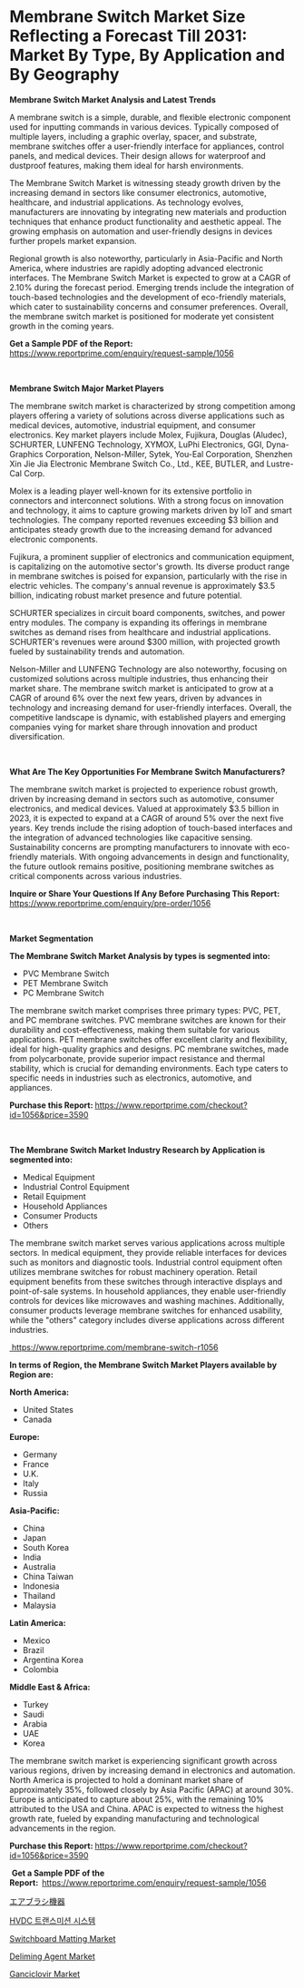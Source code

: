 <p><h1>Membrane Switch Market Size Reflecting a Forecast Till 2031: Market By Type, By Application and By Geography</h1></p><p><strong>Membrane Switch Market Analysis and Latest Trends</strong></p>
<p><p>A membrane switch is a simple, durable, and flexible electronic component used for inputting commands in various devices. Typically composed of multiple layers, including a graphic overlay, spacer, and substrate, membrane switches offer a user-friendly interface for appliances, control panels, and medical devices. Their design allows for waterproof and dustproof features, making them ideal for harsh environments.</p><p>The Membrane Switch Market is witnessing steady growth driven by the increasing demand in sectors like consumer electronics, automotive, healthcare, and industrial applications. As technology evolves, manufacturers are innovating by integrating new materials and production techniques that enhance product functionality and aesthetic appeal. The growing emphasis on automation and user-friendly designs in devices further propels market expansion.</p><p>Regional growth is also noteworthy, particularly in Asia-Pacific and North America, where industries are rapidly adopting advanced electronic interfaces. The Membrane Switch Market is expected to grow at a CAGR of 2.10% during the forecast period. Emerging trends include the integration of touch-based technologies and the development of eco-friendly materials, which cater to sustainability concerns and consumer preferences. Overall, the membrane switch market is positioned for moderate yet consistent growth in the coming years.</p></p>
<p><strong>Get a Sample PDF of the Report:&nbsp;</strong> <a href="https://www.reportprime.com/enquiry/request-sample/1056">https://www.reportprime.com/enquiry/request-sample/1056</a></p>
<p>&nbsp;</p>
<p><strong>Membrane Switch Major Market Players</strong></p>
<p><p>The membrane switch market is characterized by strong competition among players offering a variety of solutions across diverse applications such as medical devices, automotive, industrial equipment, and consumer electronics. Key market players include Molex, Fujikura, Douglas (Aludec), SCHURTER, LUNFENG Technology, XYMOX, LuPhi Electronics, GGI, Dyna-Graphics Corporation, Nelson-Miller, Sytek, You-Eal Corporation, Shenzhen Xin Jie Jia Electronic Membrane Switch Co., Ltd., KEE, BUTLER, and Lustre-Cal Corp.</p><p>Molex is a leading player well-known for its extensive portfolio in connectors and interconnect solutions. With a strong focus on innovation and technology, it aims to capture growing markets driven by IoT and smart technologies. The company reported revenues exceeding $3 billion and anticipates steady growth due to the increasing demand for advanced electronic components.</p><p>Fujikura, a prominent supplier of electronics and communication equipment, is capitalizing on the automotive sector's growth. Its diverse product range in membrane switches is poised for expansion, particularly with the rise in electric vehicles. The company's annual revenue is approximately $3.5 billion, indicating robust market presence and future potential.</p><p>SCHURTER specializes in circuit board components, switches, and power entry modules. The company is expanding its offerings in membrane switches as demand rises from healthcare and industrial applications. SCHURTER's revenues were around $300 million, with projected growth fueled by sustainability trends and automation.</p><p>Nelson-Miller and LUNFENG Technology are also noteworthy, focusing on customized solutions across multiple industries, thus enhancing their market share. The membrane switch market is anticipated to grow at a CAGR of around 6% over the next few years, driven by advances in technology and increasing demand for user-friendly interfaces. Overall, the competitive landscape is dynamic, with established players and emerging companies vying for market share through innovation and product diversification.</p></p>
<p>&nbsp;</p>
<p><strong>What Are The Key Opportunities For Membrane Switch Manufacturers?</strong></p>
<p><p>The membrane switch market is projected to experience robust growth, driven by increasing demand in sectors such as automotive, consumer electronics, and medical devices. Valued at approximately $3.5 billion in 2023, it is expected to expand at a CAGR of around 5% over the next five years. Key trends include the rising adoption of touch-based interfaces and the integration of advanced technologies like capacitive sensing. Sustainability concerns are prompting manufacturers to innovate with eco-friendly materials. With ongoing advancements in design and functionality, the future outlook remains positive, positioning membrane switches as critical components across various industries.</p></p>
<p><strong>Inquire or Share Your Questions If Any Before Purchasing This Report:</strong> <a href="https://www.reportprime.com/enquiry/pre-order/1056">https://www.reportprime.com/enquiry/pre-order/1056</a></p>
<p>&nbsp;</p>
<p><strong>Market Segmentation</strong></p>
<p><strong>The Membrane Switch Market Analysis by types is segmented into:</strong></p>
<p><ul><li>PVC Membrane Switch</li><li>PET Membrane Switch</li><li>PC Membrane Switch</li></ul></p>
<p><p>The membrane switch market comprises three primary types: PVC, PET, and PC membrane switches. PVC membrane switches are known for their durability and cost-effectiveness, making them suitable for various applications. PET membrane switches offer excellent clarity and flexibility, ideal for high-quality graphics and designs. PC membrane switches, made from polycarbonate, provide superior impact resistance and thermal stability, which is crucial for demanding environments. Each type caters to specific needs in industries such as electronics, automotive, and appliances.</p></p>
<p><strong>Purchase this Report:&nbsp;</strong><a href="https://www.reportprime.com/checkout?id=1056&price=3590">https://www.reportprime.com/checkout?id=1056&price=3590</a></p>
<p>&nbsp;</p>
<p><strong>The Membrane Switch Market Industry Research by Application is segmented into:</strong></p>
<p><ul><li>Medical Equipment</li><li>Industrial Control Equipment</li><li>Retail Equipment</li><li>Household Appliances</li><li>Consumer Products</li><li>Others</li></ul></p>
<p><p>The membrane switch market serves various applications across multiple sectors. In medical equipment, they provide reliable interfaces for devices such as monitors and diagnostic tools. Industrial control equipment often utilizes membrane switches for robust machinery operation. Retail equipment benefits from these switches through interactive displays and point-of-sale systems. In household appliances, they enable user-friendly controls for devices like microwaves and washing machines. Additionally, consumer products leverage membrane switches for enhanced usability, while the "others" category includes diverse applications across different industries.</p></p>
<p><a href="https://www.reportprime.com/membrane-switch-r1056">&nbsp;https://www.reportprime.com/membrane-switch-r1056</a></p>
<p><strong>In terms of Region, the Membrane Switch Market Players available by Region are:</strong></p>
<p>
    <p> <strong> North America: </strong>
        <ul>
            <li>United States</li>
            <li>Canada</li>
        </ul>
        </p> 
    <p> <strong> Europe: </strong>
        <ul>
            <li>Germany</li>
            <li>France</li>
            <li>U.K.</li>
            <li>Italy</li>
            <li>Russia</li>
        </ul>
        </p> 
    <p> <strong> Asia-Pacific: </strong>
        <ul>
            <li>China</li>
            <li>Japan</li>
            <li>South Korea</li>
            <li>India</li>
            <li>Australia</li>
            <li>China Taiwan</li>
            <li>Indonesia</li>
            <li>Thailand</li>
            <li>Malaysia</li>
        </ul>
        </p> 
    <p> <strong> Latin America: </strong>
        <ul>
            <li>Mexico</li>
            <li>Brazil</li>
            <li>Argentina Korea</li>
            <li>Colombia</li>
        </ul>
        </p> 
    <p> <strong> Middle East & Africa: </strong>
        <ul>
            <li>Turkey</li>
            <li>Saudi</li>
            <li>Arabia</li>
            <li>UAE</li>
            <li>Korea</li>
        </ul>
    </p>
    </p>
<p><p>The membrane switch market is experiencing significant growth across various regions, driven by increasing demand in electronics and automation. North America is projected to hold a dominant market share of approximately 35%, followed closely by Asia Pacific (APAC) at around 30%. Europe is anticipated to capture about 25%, with the remaining 10% attributed to the USA and China. APAC is expected to witness the highest growth rate, fueled by expanding manufacturing and technological advancements in the region.</p></p>
<p><strong>Purchase this Report: </strong><a href="https://www.reportprime.com/checkout?id=1056&price=3590">https://www.reportprime.com/checkout?id=1056&price=3590</a></p>
<p>&nbsp;<strong>Get a Sample PDF of the Report:&nbsp;&nbsp;</strong><a href="https://www.reportprime.com/enquiry/request-sample/1056">https://www.reportprime.com/enquiry/request-sample/1056</a></p>
<p><strong></strong></p>
<p><p><a href="https://medium.com/@kw8enloe/%E3%82%A8%E3%82%A2%E3%83%96%E3%83%A9%E3%82%B7%E6%A9%9F%E5%99%A8%E5%B8%82%E5%A0%B4%E3%82%B7%E3%82%A7%E3%82%A2%E3%81%A8%E7%AB%B6%E4%BA%89%E6%BF%80%E5%8C%96%E3%81%AE%E6%B4%9E%E5%AF%9F-2024%E5%B9%B4%E3%81%8B%E3%82%892031%E5%B9%B4%E3%81%BE%E3%81%A7%E3%81%AE%E6%9C%9F%E9%96%93%E3%81%AB%E3%81%A4%E3%81%84%E3%81%A6-0e4e33a50ac7">エアブラシ機器</a></p><p><a href="https://medium.com/@staceyhilll73/hvdc-%EC%A0%84%EC%86%A1-%EC%8B%9C%EC%8A%A4%ED%85%9C-%EC%8B%9C%EC%9E%A5-%EA%B8%80%EB%A1%9C%EB%B2%8C-%EC%8B%9C%EC%9E%A5-%EB%8F%99%ED%96%A5-%EB%B0%8F-%EC%8B%9C%EC%9E%A5-%EC%98%88%EC%B8%A1-2024-2031-3859b9321657">HVDC 트랜스미션 시스템</a></p><p><a href="https://www.linkedin.com/pulse/global-switchboard-matting-market-exploring-share-trends-i51je?trackingId=3cKqM7EPSTq0%2BP2lJ6wnNQ%3D%3D">Switchboard Matting Market</a></p><p><a href="https://www.linkedin.com/pulse/future-trends-global-deliming-agent-market-insights-3pbme?trackingId=A5Z7JCnaSWaU9rCEm4h%2BzQ%3D%3D">Deliming Agent Market</a></p><p><a href="https://medium.com/@paullawrence644/ganciclovir-market-forecasts-market-trends-and-impact-analysis-2024-2031-c456346b4a5d">Ganciclovir Market</a></p></p>
